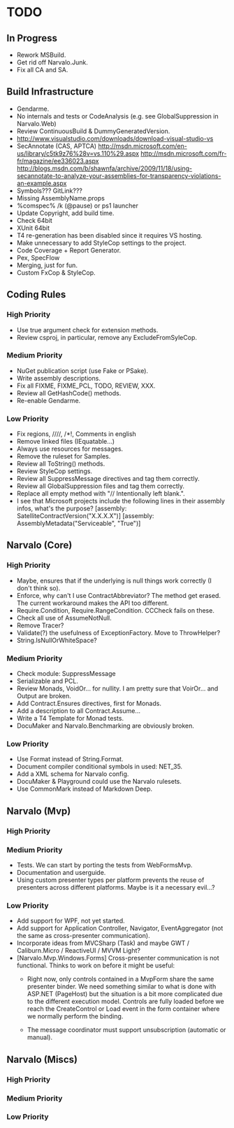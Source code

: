 TODO
====

In Progress
-----------

- Rework MSBuild.
- Get rid off Narvalo.Junk.
- Fix all CA and SA.


Build Infrastructure
--------------------

- Gendarme.
- No internals and tests or CodeAnalysis (e.g. see GlobalSuppression in Narvalo.Web)
- Review ContinuousBuild & DummyGeneratedVersion.
- http://www.visualstudio.com/downloads/download-visual-studio-vs
- SecAnnotate (CAS, APTCA)
  http://msdn.microsoft.com/en-us/library/c5tk9z76%28v=vs.110%29.aspx
  http://msdn.microsoft.com/fr-fr/magazine/ee336023.aspx
  http://blogs.msdn.com/b/shawnfa/archive/2009/11/18/using-secannotate-to-analyze-your-assemblies-for-transparency-violations-an-example.aspx
- Symbols??? GitLink???
- Missing AssemblyName.props
- %comspec% /k (@pause) or ps1 launcher 
- Update Copyright, add build time.
- Check 64bit
- XUnit 64bit
- T4 re-generation has been disabled since it requires VS hosting.
- Make unnecessary to add StyleCop settings to the project.
- Code Coverage + Report Generator.
- Pex, SpecFlow
- Merging, just for fun.
- Custom FxCop & StyleCop.


Coding Rules
------------

### High Priority

- Use true argument check for extension methods.
- Review csproj, in particular, remove any ExcludeFromSyleCop.

### Medium Priority

- NuGet publication script (use Fake or PSake).
- Write assembly descriptions.
- Fix all FIXME, FIXME_PCL, TODO, REVIEW, XXX.
- Review all GetHashCode() methods.
- Re-enable Gendarme.

### Low Priority

- Fix regions, ////, /*!, Comments in english
- Remove linked files (IEquatable...)
- Always use resources for messages.
- Remove the ruleset for Samples.
- Review all ToString() methods.
- Review StyleCop settings.
- Review all SuppressMessage directives and tag them correctly.
- Review all GlobalSuppression files and tag them correctly.
- Replace all empty method with "// Intentionally left blank.".
- I see that Microsoft projects include the following lines in their
  assembly infos, what's the purpose?
  [assembly: SatelliteContractVersion("X.X.X.X")]
  [assembly: AssemblyMetadata("Serviceable", "True")]


Narvalo (Core)
--------------

### High Priority

- Maybe<T>, ensures that if the underlying is null things work correctly
  (I don't think so).
- Enforce, why can't I use ContractAbbreviator? The method get erased.
  The current workaround makes the API too different.
- Require.Condition, Require.RangeCondition. CCCheck fails on these.
- Check all use of AssumeNotNull.
- Remove Tracer?
- Validate(?) the usefulness of ExceptionFactory. Move to ThrowHelper?
- String.IsNullOrWhiteSpace?

### Medium Priority

- Check module: SuppressMessage
- Serializable and PCL.
- Review Monads, VoidOr... for nullity. I am pretty sure
  that VoirOr... and Output are broken.
- Add Contract.Ensures directives, first for Monads.
- Add a description to all Contract.Assume...
- Write a T4 Template for Monad tests.
- DocuMaker and Narvalo.Benchmarking are obviously broken.

### Low Priority

- Use Format instead of String.Format.
- Document compiler conditional symbols in used: NET_35.
- Add a XML schema for Narvalo config.
- DocuMaker & Playground could use the Narvalo rulesets.
- Use CommonMark instead of Markdown Deep.


Narvalo (Mvp)
-------------

### High Priority

### Medium Priority

- Tests. We can start by porting the tests from WebFormsMvp.
- Documentation and userguide.
- Using custom presenter types per platform prevents the reuse
  of presenters across different platforms. Maybe is it a necessary evil...?

### Low Priority

- Add support for WPF, not yet started.
- Add support for Application Controller, Navigator, EventAggregator
  (not the same as cross-presenter communication).
- Incorporate ideas from MVCSharp (Task) and maybe GWT / Caliburn.Micro
  / ReactiveUI / MVVM Light?
- [Narvalo.Mvp.Windows.Forms] Cross-presenter communication is not functional.
  Thinks to work on before it might be useful:
  * Right now, only controls contained in a MvpForm share the same presenter binder.
    We need something similar to what is done with ASP.NET (PageHost) but the situation
    is a bit more complicated due to the different execution model. Controls
    are fully loaded before we reach the CreateControl or Load event in the form container
    where we normally perform the binding.

  * The message coordinator must support unsubscription (automatic or manual).

Narvalo (Miscs)
---------------

### High Priority

### Medium Priority

### Low Priority


